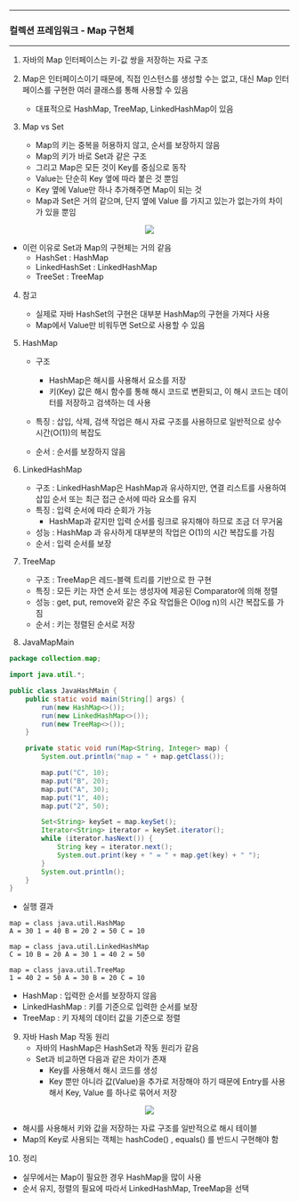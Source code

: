-----
### 컬렉션 프레임워크 - Map 구현체
-----
1. 자바의 Map 인터페이스는 키-값 쌍을 저장하는 자료 구조
2. Map은 인터페이스이기 때문에, 직접 인스턴스를 생성할 수는 없고, 대신 Map 인터페이스를 구현한 여러 클래스를 통해 사용할 수 있음
   - 대표적으로 HashMap, TreeMap, LinkedHashMap이 있음

3. Map vs Set
   - Map의 키는 중복을 허용하지 않고, 순서를 보장하지 않음
   - Map의 키가 바로 Set과 같은 구조
   - 그리고 Map은 모든 것이 Key를 중심으로 동작
   - Value는 단순히 Key 옆에 따라 붙은 것 뿐임
   - Key 옆에 Value만 하나 추가해주면 Map이 되는 것
   - Map과 Set은 거의 같으며, 단지 옆에 Value 를 가지고 있는가 없는가의 차이가 있을 뿐임

<div align="center">
<img src="https://github.com/user-attachments/assets/0816aa15-527e-4f8f-b899-e7c8694a1c64">
</div>

  - 이런 이유로 Set과 Map의 구현체는 거의 같음
    + HashSet : HashMap
    + LinkedHashSet : LinkedHashMap
    + TreeSet : TreeMap

4. 참고
   - 실제로 자바 HashSet의 구현은 대부분 HashMap의 구현을 가져다 사용
   - Map에서 Value만 비워두면 Set으로 사용할 수 있음

5. HashMap
   - 구조
     + HashMap은 해시를 사용해서 요소를 저장
     + 키(Key) 값은 해시 함수를 통해 해시 코드로 변환되고, 이 해시 코드는 데이터를 저장하고 검색하는 데 사용

   - 특징 : 삽입, 삭제, 검색 작업은 해시 자료 구조를 사용하므로 일반적으로 상수 시간(O(1))의 복잡도
   - 순서 : 순서를 보장하지 않음

6. LinkedHashMap
   - 구조 : LinkedHashMap은 HashMap과 유사하지만, 연결 리스트를 사용하여 삽입 순서 또는 최근 접근 순서에 따라 요소를 유지
   - 특징 : 입력 순서에 따라 순회가 가능
     + HashMap과 같지만 입력 순서를 링크로 유지해야 하므로 조금 더 무거움
   - 성능 : HashMap 과 유사하게 대부분의 작업은 O(1)의 시간 복잡도를 가짐
   - 순서 : 입력 순서를 보장

7. TreeMap
   - 구조 : TreeMap은 레드-블랙 트리를 기반으로 한 구현
   - 특징 : 모든 키는 자연 순서 또는 생성자에 제공된 Comparator에 의해 정렬
   - 성능 : get, put, remove와 같은 주요 작업들은 O(log n)의 시간 복잡도를 가짐
   - 순서 : 키는 정렬된 순서로 저장

8. JavaMapMain
```java
package collection.map;

import java.util.*;

public class JavaHashMain {
    public static void main(String[] args) {
        run(new HashMap<>());
        run(new LinkedHashMap<>());
        run(new TreeMap<>());
    }

    private static void run(Map<String, Integer> map) {
        System.out.println("map = " + map.getClass());

        map.put("C", 10);
        map.put("B", 20);
        map.put("A", 30);
        map.put("1", 40);
        map.put("2", 50);

        Set<String> keySet = map.keySet();
        Iterator<String> iterator = keySet.iterator();
        while (iterator.hasNext()) {
            String key = iterator.next();
            System.out.print(key + " = " + map.get(key) + " ");
        }
        System.out.println();
    }
}
```
  - 실행 결과
```
map = class java.util.HashMap
A = 30 1 = 40 B = 20 2 = 50 C = 10 

map = class java.util.LinkedHashMap
C = 10 B = 20 A = 30 1 = 40 2 = 50 

map = class java.util.TreeMap
1 = 40 2 = 50 A = 30 B = 20 C = 10
```
  - HashMap : 입력한 순서를 보장하지 않음
  - LinkedHashMap : 키를 기준으로 입력한 순서를 보장
  - TreeMap : 키 자체의 데이터 값을 기준으로 정렬

9. 자바 Hash Map 작동 원리
    - 자바의 HashMap은 HashSet과 작동 원리가 같음
    - Set과 비교하면 다음과 같은 차이가 존재 
      + Key를 사용해서 해시 코드를 생성
      + Key 뿐만 아니라 값(Value)을 추가로 저장해야 하기 때문에 Entry를 사용해서 Key, Value 를 하나로 묶어서 저장
<div align="center">
<img src="https://github.com/user-attachments/assets/42d2983b-ad97-445e-9ecf-26d4df97ef48">
</div>

   - 해시를 사용해서 키와 값을 저장하는 자료 구조를 일반적으로 해시 테이블
   - Map의 Key로 사용되는 객체는 hashCode() , equals() 를 반드시 구현해야 함

10. 정리 
  - 실무에서는 Map이 필요한 경우 HashMap을 많이 사용
  - 순서 유지, 정렬의 필요에 따라서 LinkedHashMap, TreeMap을 선택
